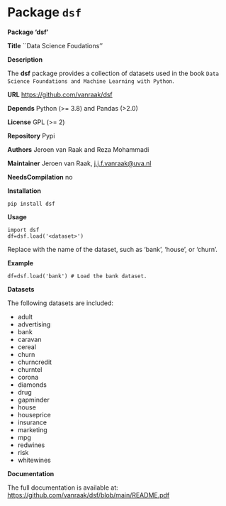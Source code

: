 # Package `dsf`


**Package ‘dsf’**

**Title** \`\`Data Science Foudations’’

**Description**

The **dsf** package provides a collection of datasets used in the book `Data Science Foundations and Machine Learning with Python`.

**URL** <https://github.com/vanraak/dsf>

**Depends** Python (\>= 3.8) and Pandas (\>2.0)

**License** GPL (\>= 2)

**Repository** Pypi

**Authors** Jeroen van Raak and Reza Mohammadi

**Maintainer** Jeroen van Raak, <j.j.f.vanraak@uva.nl>

**NeedsCompilation** no

**Installation**

    pip install dsf

**Usage**

    import dsf
    df=dsf.load('<dataset>')

Replace <dataset> with the name of the dataset, such as ‘bank’, ‘house’, or ‘churn’.

**Example**

    df=dsf.load('bank') # Load the bank dataset.

**Datasets**

The following datasets are included:

- adult
- advertising
- bank
- caravan
- cereal
- churn
- churncredit
- churntel
- corona
- diamonds
- drug
- gapminder
- house
- houseprice
- insurance
- marketing
- mpg
- redwines
- risk
- whitewines

**Documentation**

The full documentation is available at:
<https://github.com/vanraak/dsf/blob/main/README.pdf>
